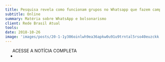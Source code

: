```yaml
---
title: Pesquisa revela como funcionam grupos no Whatsapp que fazem campanha para Bolsonaro
subtitle: Online
summary: Matéria sobre WhatsApp e bolsonarismo
client: Rede Brasil Atual
tools: 
date: 2018-10-26
image: 'images/posts/20-1-1y306oinlwh9ea36apkw0u91u9trntal5rso40euzckk.png'
---
```




<div class="post__share"><ul class="share__list list-reset">ACESSE A NOTÍCIA COMPLETA<li class="share__item" style="margin-left: 10px"><a class="share__link share__facebook" style="background: #fa5657" href="https://www.redebrasilatual.com.br/eleicoes-2018/pesquisa-revela-como-funcionam-grupos-no-whatsapp-que-fazem-campanha-para-bolsonaro" title="Link" rel="nofollow"><i class="fa-solid fa-link"></i></a></li></ul></div>
<!-- <div class="gallery-box"><div class="gallery"><img src="/clipping/images/example-1.jpg" loading="lazy" alt="Project"><img src="/clipping/images/example-2.jpg" loading="lazy" alt="Project"></div><em>Gallery / <a href="https://www.freepik.com/" target="_blank">Freepic</a></em></div> -->